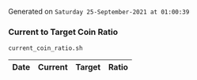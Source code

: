 Generated on `Saturday 25-September-2021 at 01:00:39`

### Current to Target Coin Ratio
`current_coin_ratio.sh`

Date|Current|Target|Ratio
---|---|---|---
